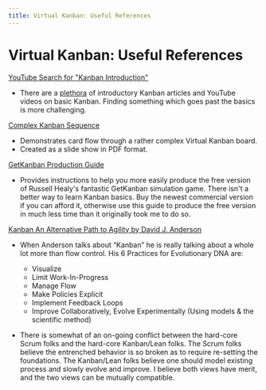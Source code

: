 ```yaml
---
title: Virtual Kanban: Useful References
---
```


# Virtual Kanban: Useful References

[YouTube Search for "Kanban Introduction"](https://www.youtube.com/results?search_query=kanban+introduction)
+ There are a [plethora](https://www.youtube.com/watch?v=-mTUmczVdik) of introductory Kanban articles and YouTube videos on basic Kanban. Finding something which goes past the basics is more challenging.

[Complex Kanban Sequence](https://www.dropbox.com/s/deuooidw9vivpa9/ComplexKanbanSequence.pdf?dl=0)
+ Demonstrates card flow through a rather complex Virtual Kanban board.
+ Created as a slide show in PDF format.

[GetKanban Production Guide](http://forgingchange.com/reference_info/GetKanbanProductionGuide)
+ Provides instructions to help you more easily produce the free version of Russell Healy's fantastic GetKanban simulation game. There isn't a better way to learn Kanban basics. Buy the newest commercial version if you can afford it, otherwise use this guide to produce the free version in much less time than it originally took me to do so.

 [Kanban An Alternative Path to Agility by David J. Anderson](http://www.djaa.com/kanban-alternative-path-agility)

  + When Anderson talks about “Kanban” he is really talking about a whole lot more than flow control. His 6 Practices for Evolutionary DNA are:
    - Visualize
    - Limit Work-In-Progress
    - Manage Flow
    - Make Policies Explicit
    - Implement Feedback Loops
    - Improve Collaboratively, Evolve Experimentally (Using models & the scientific method)

  + There is somewhat of an on-going conflict between the hard-core Scrum folks and the hard-core Kanban/Lean folks. The Scrum folks believe the entrenched behavior is so broken as to require re-setting the foundations. The Kanban/Lean folks believe one should model existing process and slowly evolve and improve. I believe both views have merit, and the two views can be mutually compatible.
